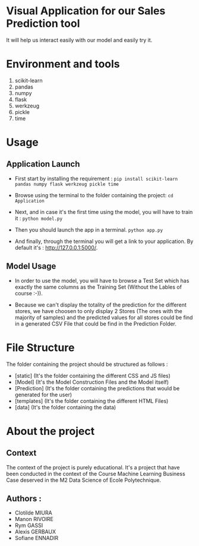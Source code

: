 # Visual Application for our Sales Prediction tool
It will help us interact easily with our model and easily try it.


# Environment and tools
1. scikit-learn
2. pandas
3. numpy
4. flask
5. werkzeug
6. pickle
7. time

# Usage

## Application Launch

* First start by installing the requirement :
`pip install scikit-learn pandas numpy flask werkzeug pickle time`

* Browse using the terminal to the folder containing the project:
`cd Application`

* Next, and in case it's the first time using the model, you will have to train it :
`python model.py`

* Then you should launch the app in a terminal.
`python app.py`

* And finally, through the terminal you will get a link to your application. By default it's : http://127.0.0.1:5000/.

## Model Usage

* In order to use the model, you will have to browse a Test Set which has exactly the same columns as the Training Set (Without the Lables of course :-)).

* Because we can't display the totality of the prediction for the different stores, we have choosen to only display 2 Stores (The ones with the majority of samples) and the predicted values for all stores could be find in a generated CSV File that could be find in the Prediction Folder.


# File Structure

The folder containing the project should be structured as follows :

* [static] (It's the folder containing the different CSS and JS files)
* [Model] (It's the Model Construction Files and the Model itself)
* [Prediction] (It's the folder containing the predictions that would be generated for the user)
* [templates] (It's the folder containing the different HTML Files)
* [data] (It's the folder containing the data)

# About the project
## Context
The context of the project is purely educational. It's a project that have been conducted in the context of the Course Machine Learning Business Case deserved in the M2 Data Science of Ecole Polytechnique.

## Authors :
* Clotilde MIURA
* Manon RIVOIRE
* Rym GASSI
* Alexis GERBAUX
* Sofiane ENNADIR
